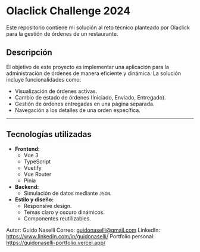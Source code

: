 # Olaclick Challenge 2024

Este repositorio contiene mi solución al reto técnico planteado por Olaclick para la gestión de órdenes de un restaurante. 

## Descripción

El objetivo de este proyecto es implementar una aplicación para la administración de órdenes de manera eficiente y dinámica. La solución incluye funcionalidades como:
- Visualización de órdenes activas.
- Cambio de estado de órdenes (Iniciado, Enviado, Entregado).
- Gestión de órdenes entregadas en una página separada.
- Navegación a los detalles de una orden específica.

---

## Tecnologías utilizadas

- **Frontend:**
  - Vue 3
  - TypeScript
  - Vuetify
  - Vue Router
  - Pinia
- **Backend:**
  - Simulación de datos mediante `JSON`.
- **Estilo y diseño:**
  - Responsive design.
  - Temas claro y oscuro dinámicos.
  - Componentes reutilizables.



Autor: Guido Naselli
Correo: guidonaselli@gmail.com
LinkedIn: https://www.linkedin.com/in/guidonaselli/
Portfolio personal: https://guidonaselli-portfolio.vercel.app/
